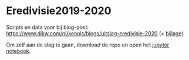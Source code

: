 # Eredivisie2019-2020

Scripts en data voor bij blog-post: https://www.dikw.com/nl/kennis/blogs/uitslag-eredivisie-2020 (+ [bijlage](https://bluemine-intelligence.github.io/Eredivisie2019-2020/))

Om zelf aan de slag te gaan, download de repo en open het [jupyter notebook](https://github.com/Bluemine-Intelligence/Eredivisie2019-2020/blob/master/eredivisie2020.ipynb).
